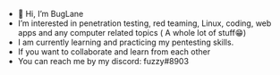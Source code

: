 - 👋 Hi, I’m BugLane
- I’m interested in penetration testing, red teaming, Linux, coding, web apps and  any computer related topics ( A whole lot of stuff:grin:)
- I am currently learning and practicing my pentesting skills.
- If you want to collaborate and learn from each other 
- You can reach me by my discord: fuzzy#8903

<!---
BugLane/BugLane is a ✨ special ✨ repository because its `README.md` (this file) appears on your GitHub profile.
You can click the Preview link to take a look at your changes.
--->

